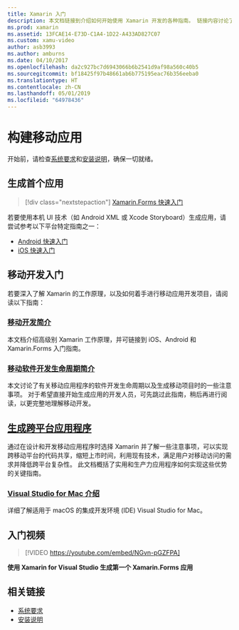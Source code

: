 ```yaml
---
title: Xamarin 入门
description: 本文档链接到介绍如何开始使用 Xamarin 开发的各种指南。 链接内容讨论了如何生成第一个应用，并对移动开发进行了总体介绍。
ms.prod: xamarin
ms.assetid: 13FCAE14-E73D-C1A4-1D22-A433AD827C07
ms.custom: xamu-video
author: asb3993
ms.author: amburns
ms.date: 04/10/2017
ms.openlocfilehash: da2c927bc7d6943066b6b2541d9af98a560c40b5
ms.sourcegitcommit: bf18425f97b48661ab6b775195eac76b356eeba0
ms.translationtype: HT
ms.contentlocale: zh-CN
ms.lasthandoff: 05/01/2019
ms.locfileid: "64978436"
---
```

# <a name="building-mobile-apps"></a>构建移动应用

开始前，请检查[系统要求](requirements.md)和[安装说明](~/get-started/installation/index.md)，确保一切就绪。

## <a name="build-your-first-app"></a>生成首个应用

> [!div class="nextstepaction"]
> [Xamarin.Forms 快速入门](~/get-started/quickstarts/single-page.md)

若要使用本机 UI 技术（如 Android XML 或 Xcode Storyboard）生成应用，请尝试参考以下平台特定指南之一：

- [Android 快速入门](~/android/get-started/hello-android/hello-android-quickstart.md)
- [iOS 快速入门](~/ios/get-started/hello-ios/hello-ios-quickstart.md)

## <a name="getting-started-with-mobile-development"></a>移动开发入门

若要深入了解 Xamarin 的工作原理，以及如何着手进行移动应用开发项目，请阅读以下指南：

### <a name="introduction-to-mobile-developmentcross-platformget-startedintroduction-to-mobile-developmentmd"></a>[移动开发简介](~/cross-platform/get-started/introduction-to-mobile-development.md)

本文档介绍高级别 Xamarin 工作原理，并可链接到 iOS、Android 和 Xamarin.Forms 入门指南。

### <a name="introduction-to-the-mobile-software-development-lifecyclecross-platformget-startedintroduction-to-mobile-sdlcmd"></a>[移动软件开发生命周期简介](~/cross-platform/get-started/introduction-to-mobile-sdlc.md)

本文讨论了有关移动应用程序的软件开发生命周期以及生成移动项目时的一些注意事项。 对于希望直接开始生成应用的开发人员，可先跳过此指南，稍后再进行阅读，以更完整地理解移动开发。

## <a name="building-cross-platform-applicationscross-platformapp-fundamentalsbuilding-cross-platform-applicationsindexmd"></a>[生成跨平台应用程序](~/cross-platform/app-fundamentals/building-cross-platform-applications/index.md)

通过在设计和开发移动应用程序时选择 Xamarin 并了解一些注意事项，可以实现跨移动平台的代码共享，缩短上市时间，利用现有技术，满足用户对移动访问的需求并降低跨平台复杂性。&nbsp;此文档概括了实用和生产力应用程序如何实现这些优势的关键指南。

### <a name="introducing-visual-studio-for-machttpsdocsmicrosoftcomvisualstudiomac"></a>[Visual Studio for Mac 介绍](https://docs.microsoft.com/visualstudio/mac/)

详细了解适用于 macOS 的集成开发环境 (IDE) Visual Studio for Mac。

## <a name="get-started-video"></a>入门视频

> [!VIDEO https://youtube.com/embed/NGvn-pGZFPA]

**使用 Xamarin for Visual Studio 生成第一个 Xamarin.Forms 应用**

## <a name="related-links"></a>相关链接

- [系统要求](requirements.md)
- [安装说明](~/get-started/installation/index.md)
